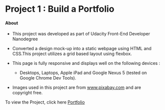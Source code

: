  # Project 1 : Build a Portfolio 

 #### About 
 
* This project was developed as part of Udacity Front-End Developer Nanodegree 

* Converted a design mock-up into a static webpage using HTML and CSS.This project utilizes a grid based layout using flexbox.

* This page is fully responsive and displays well on the following devices : 

   * Desktops, Laptops, Apple iPad and Google Nexus 5 (tested on Google Chrome Dev Tools).

* Images used in this project are from www.pixabay.com and are copyright free.


To view the Project, click here [Portfolio](https://faazaah.github.io/Portfolio/)

